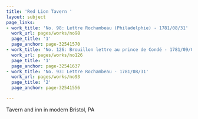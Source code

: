```yaml
---
title: 'Red Lion Tavern '
layout: subject
page_links:
- work_title: 'No. 98: Lettre Rochambeau (Philadelphie) - 1781/08/31'
  work_url: pages/works/no98
  page_title: '1'
  page_anchor: page-32541570
- work_title: 'No. 126: Brouillon lettre au prince de Condé - 1781/09/05'
  work_url: pages/works/no126
  page_title: '1'
  page_anchor: page-32541637
- work_title: 'No. 93: Lettre Rochambeau - 1781/08/31'
  work_url: pages/works/no93
  page_title: '2'
  page_anchor: page-32541556

---
```

<p>Tavern and inn in modern Bristol, PA</p>